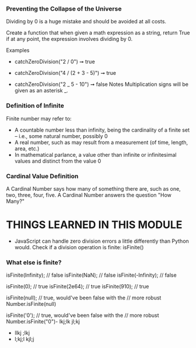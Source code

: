 ### Preventing the Collapse of the Universe

Dividing by 0 is a huge mistake and should be avoided at all costs.

Create a function that when given a math expression as a string, return True if at any point, the expression involves dividing by 0.

Examples

- catchZeroDivision("2 / 0") ➞ true

- catchZeroDivision("4 / (2 + 3 - 5)") ➞ true

- catchZeroDivision("2 _ 5 - 10") ➞ false
  Notes
  Multiplication signs will be given as an asterisk _.

### Definition of Infinite

Finite number may refer to:

- A countable number less than infinity, being the cardinality of a finite set – i.e., some natural number, possibly 0
- A real number, such as may result from a measurement (of time, length, area, etc.)
- In mathematical parlance, a value other than infinite or infinitesimal values and distinct from the value 0

### Cardinal Value Definition

A Cardinal Number says how many of something there are, such as one, two, three, four, five. A Cardinal Number answers the question "How Many?"

# THINGS LEARNED IN THIS MODULE

- JavaScript can handle zero division errors a little differently than Python would. Check if a division operation is finite: isFinite()

### What else is finite?

isFinite(Infinity); // false
isFinite(NaN); // false
isFinite(-Infinity); // false

isFinite(0); // true
isFinite(2e64); // true
isFinite(910); // true

isFinite(null); // true, would've been false with the
// more robust Number.isFinite(null)

isFinite('0'); // true, would've been false with the
// more robust Number.isFinite("0")- lkj;lk jl;kj

- llkj ;lkj
- l;kj;l kjl;j
